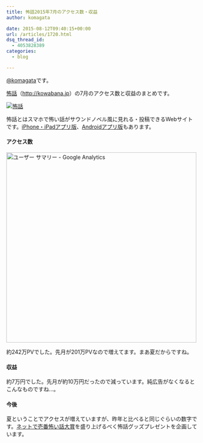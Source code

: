 ```yaml
---
title: 怖話2015年7月のアクセス数・収益
author: komagata

date: 2015-08-12T09:40:15+00:00
url: /articles/1720.html
dsq_thread_id:
  - 4053828389
categories:
  - blog

---
```

[@komagata][1]です。

<a title="怖話" href="http://kowabana.jp" target="_blank">怖話</a>（<a title="怖話" href="http://kowabana.jp" target="_blank">http://kowabana.jp</a>）の7月のアクセス数と収益のまとめです。

<p class="center">
  <a href="http://kowabana.jp"><img src="http://i.gyazo.com/19e880127697f2aa72533b8e32ed6a2a.png" alt="怖話" /></a>
</p>

怖話とはスマホで怖い話がサウンドノベル風に見れる・投稿できるWebサイトです。<a title="怖話iPhone・iPadアプリ版" href="https://itunes.apple.com/jp/app/bu-hua-zui-buno1wan5000huano/id564486792?l=ja&mt=8" target="_blank">iPhone・iPadアプリ版</a>、<a title="怖話Androidアプリ版" href="https://play.google.com/store/apps/details?id=jp.fjord.kowabana" target="_blank">Androidアプリ版</a>もあります。

#### アクセス数

<p class="center">
  <img src="https://i.gyazo.com/0c7c3e113a16b0f186af737ca9686b91.png" alt="ユーザー サマリー - Google Analytics" width="500px" />
</p>

約242万PVでした。先月が201万PVなので増えてます。まあ夏だからですね。

#### 収益

約7万円でした。先月が約10万円だったので減っています。純広告がなくなるとこんなものですね…。

#### 今後

夏ということでアクセスが増えていますが、昨年と比べると同じぐらいの数字です。<a title="ネットで壱番怖い話大賞" href="http://kowabana.jp/grand_prize_2015" target="_blank">ネットで壱番怖い話大賞</a>を盛り上げるべく怖話グッズプレゼントを企画しています。

 [1]: http://twitter.com/komagata